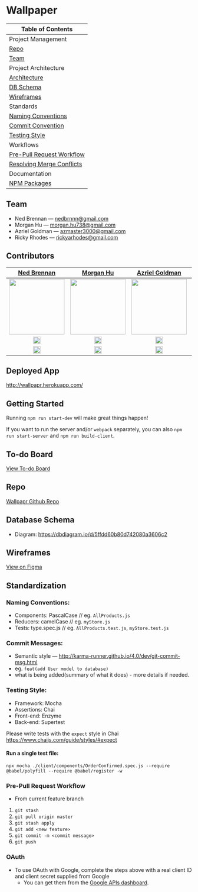 # Wallpaper

| Table of Contents                                                                                          |
| ---------------------------------------------------------------------------------------------------------- |
| Project Management                                                                                         |
| [Repo](https://github.com/2011-FSA-Alpha/GraceShopper)                                                     |
| [Team](https://github.com/2011-FSA-Alpha/GraceShopper/wiki#team)                                           |
| Project Architecture                                                                                       |
| [Architecture](https://github.com/2011-FSA-Alpha/GraceShopper/wiki/Project-Architecture)                   |
| [DB Schema](https://dbdiagram.io/d/5ffdd60b80d742080a3606c2)                                               |
| [Wireframes](https://www.figma.com/file/OaM113RKVYajEhSjtietB7/Wallpapr?node-id=0%3A1)                     |
| Standards                                                                                                  |
| [Naming Conventions](https://github.com/2011-FSA-Alpha/GraceShopper/wiki#naming-conventions)               |
| [Commit Convention](https://github.com/2011-FSA-Alpha/GraceShopper/wiki#commit-messages)                   |
| [Testing Style](https://github.com/2011-FSA-Alpha/GraceShopper/wiki#testing-style)                         |
| Workflows                                                                                                  |
| [Pre-Pull Request Workflow](https://github.com/2011-FSA-Alpha/GraceShopper/wiki#pre-pull-request-workflow) |
| [Resolving Merge Conflicts](https://github.com/2011-FSA-Alpha/GraceShopper/wiki/Resolving-Merge-Conflicts) |
| Documentation                                                                                              |
| [NPM Packages](https://github.com/2011-FSA-Alpha/GraceShopper/wiki/Package-Documentation)                  |

## Team

* Ned Brennan — nedbrnnn@gmail.com
* Morgan Hu — morgan.hu738@gmail.com
* Azriel Goldman — azmaster3000@gmail.com
* Ricky Rhodes — rickyarhodes@gmail.com

##

## Contributors

|                                                     [Ned Brennan](https://www.linkedin.com/in/edward-brennan/)                                                     |                                                   [Morgan Hu](https://www.linkedin.com/in/morgan-hu-3990aa199/)                                                    |                                             [Azriel Goldman](https://www.linkedin.com/in/azriel-goldman-67193b77/)                                              |                                                    [Ricky Rhodes](https://www.linkedin.com/in/rickyrhodes/)                                                     |
| :----------------------------------------------------------------------------------------------------------------------------------------------------------------: | :----------------------------------------------------------------------------------------------------------------------------------------------------------------: | :-------------------------------------------------------------------------------------------------------------------------------------------------------------: | :-------------------------------------------------------------------------------------------------------------------------------------------------------------: |
| [<img src="https://user-images.githubusercontent.com/36062933/111173237-dde2cf80-857c-11eb-8ca4-40962da23ad0.png" width = "150" />](https://github.com/NedBrennan) | [<img src="https://user-images.githubusercontent.com/36062933/108449605-be80ad00-7231-11eb-82ed-67d283376dc2.jpeg" width = "150" />](https://github.com/morgan738) | [<img src="https://user-images.githubusercontent.com/36062933/111173257-e20eed00-857c-11eb-9c5c-69e3f7034bc8.jpeg" width = "150" />](https://github.com/panjms) | [<img src="https://user-images.githubusercontent.com/36062933/108449617-c2acca80-7231-11eb-83bc-f9ddc4114c92.jpeg" width = "150" />](https://github.com/h0plyn) |
|  [<img src="https://user-images.githubusercontent.com/36062933/108450440-38656600-7233-11eb-9ed0-34ecedcae435.png" width="20"> ](https://github.com/farhadsiraj)   |   [<img src="https://user-images.githubusercontent.com/36062933/108450440-38656600-7233-11eb-9ed0-34ecedcae435.png" width="20"> ](https://github.com/gretad711)    |   [<img src="https://user-images.githubusercontent.com/36062933/108450440-38656600-7233-11eb-9ed0-34ecedcae435.png" width="20"> ](https://github.com/panjms)    |   [<img src="https://user-images.githubusercontent.com/36062933/108450440-38656600-7233-11eb-9ed0-34ecedcae435.png" width="20"> ](https://github.com/h0plyn)    |
|                    [ <img src="https://static.licdn.com/sc/h/al2o9zrvru7aqj8e1x2rzsrca" width="20"> ](https://www.linkedin.com/in/farhadsiraj/)                    |                   [ <img src="https://static.licdn.com/sc/h/al2o9zrvru7aqj8e1x2rzsrca" width="20"> ](https://www.linkedin.com/in/greta-dakers/)                    |                   [ <img src="https://static.licdn.com/sc/h/al2o9zrvru7aqj8e1x2rzsrca" width="20"> ](https://www.linkedin.com/in/james--pan/)                   |                  [ <img src="https://static.licdn.com/sc/h/al2o9zrvru7aqj8e1x2rzsrca" width="20"> ](https://www.linkedin.com/in/rickyrhodes/)                   |

## Deployed App

http://wallpapr.herokuapp.com/

## Getting Started

Running `npm run start-dev` will make great things happen!

If you want to run the server and/or `webpack` separately, you can also
`npm run start-server` and `npm run build-client`.

## To-do Board

[View To-do Board](https://github.com/2011-FSA-Alpha/GraceShopper/projects/1)

## Repo

[Wallpapr Github Repo](https://github.com/2011-FSA-Alpha/GraceShopper)

## Database Schema

* Diagram: https://dbdiagram.io/d/5ffdd60b80d742080a3606c2

## Wireframes

[View on Figma](https://www.figma.com/file/OaM113RKVYajEhSjtietB7/Wallpapr?node-id=0%3A1)

## Standardization

### Naming Conventions:

* Components: PascalCase // eg. `AllProducts.js`
* Reducers: camelCase // eg. `myStore.js`
* Tests: type.spec.js // eg. `AllProducts.test.js`, `myStore.test.js`

### Commit Messages:

* Semantic style — http://karma-runner.github.io/4.0/dev/git-commit-msg.html
* eg. `feat(add User model to database)`
* what is being added(summary of what it does) - more details if needed.

### Testing Style:

* Framework: Mocha
* Assertions: Chai
* Front-end: Enzyme
* Back-end: Supertest

Please write tests with the `expect` style in Chai
https://www.chaijs.com/guide/styles/#expect

#### Run a single test file:

`npx mocha ./client/components/OrderConfirmed.spec.js --require @babel/polyfill --require @babel/register -w`

### Pre-Pull Request Workflow

* From current feature branch

1.  `git stash`
2.  `git pull origin master`
3.  `git stash apply`
4.  `git add <new feature>`
5.  `git commit -m <commit message>`
6.  `git push`

### OAuth

* To use OAuth with Google, complete the steps above with a real client
  ID and client secret supplied from Google
  * You can get them from the [Google APIs dashboard][google-apis].

[google-apis]: https://console.developers.google.com/apis/credentials
